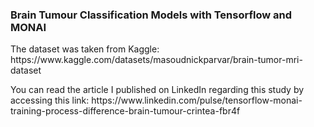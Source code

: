 ### Brain Tumour Classification Models with Tensorflow and MONAI

<p>The dataset was taken from Kaggle: https://www.kaggle.com/datasets/masoudnickparvar/brain-tumor-mri-dataset</p>
<p>You can read the article I published on LinkedIn regarding this study by accessing this link: https://www.linkedin.com/pulse/tensorflow-monai-training-process-difference-brain-tumour-crintea-fbr4f</p>
